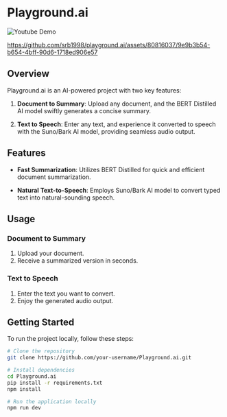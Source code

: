 # Playground.ai

![Youtube Demo](https://www.youtube.com/watch?v=X-hDtimYK1k)

https://github.com/srb1998/playground.ai/assets/80816037/9e9b3b54-b654-4bff-90d6-1718ed906e57

## Overview

Playground.ai is an AI-powered project with two key features:

1. **Document to Summary**: Upload any document, and the BERT Distilled AI model swiftly generates a concise summary.

2. **Text to Speech**: Enter any text, and experience it converted to speech with the Suno/Bark AI model, providing seamless audio output.

## Features

- **Fast Summarization**: Utilizes BERT Distilled for quick and efficient document summarization.
  
- **Natural Text-to-Speech**: Employs Suno/Bark AI model to convert typed text into natural-sounding speech.

## Usage

### Document to Summary

1. Upload your document.
2. Receive a summarized version in seconds.

### Text to Speech

1. Enter the text you want to convert.
2. Enjoy the generated audio output.

## Getting Started

To run the project locally, follow these steps:

```bash
# Clone the repository
git clone https://github.com/your-username/Playground.ai.git

# Install dependencies
cd Playground.ai
pip install -r requirements.txt
npm install

# Run the application locally
npm run dev

